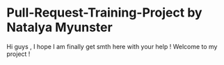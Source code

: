 # Pull-Request-Training-Project by Natalya Myunster
Hi guys , I hope I am finally get smth here with your help !
Welcome to my project !